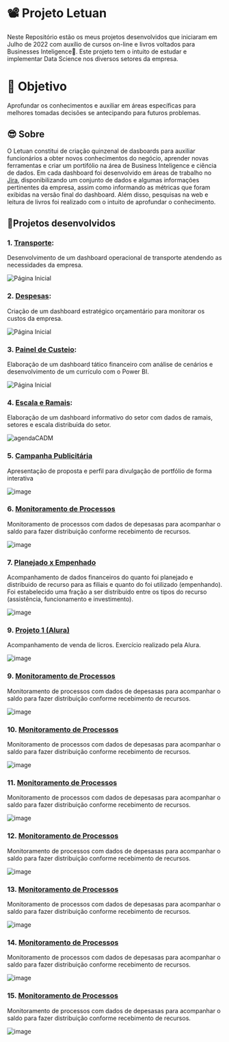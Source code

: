 # 📽 Projeto Letuan

Neste Repositório estão os meus projetos desenvolvidos que iniciaram em Julho de 2022 com auxílio de cursos on-line e livros voltados para Businesses Inteligence🧠. Este projeto tem o intuito de estudar e implementar Data Science nos diversos setores da empresa. 



# 🏁 Objetivo

Aprofundar os conhecimentos e auxiliar em áreas específicas para melhores tomadas decisões se antecipando para futuros problemas.



## 😎 Sobre  

O Letuan constitui de criação quinzenal de dasboards para auxiliar funcionários a obter novos conhecimentos do negócio, aprender novas ferramentas e criar um portifólio na área de Business Inteligence e ciência de dados. 
Em cada dashboard foi desenvolvido em áreas de trabalho no [Jira](https://leticiademelo.atlassian.net/jira/software/c/projects/CDES/boards/3?atlOrigin=eyJpIjoiODI0YThjZTU4NDY5NDBhZmI0MTEyZWM1YWQ2MDU4ZTYiLCJwIjoiaiJ9), disponibilizando um conjunto de dados e algumas informações pertinentes da empresa, assim como informando as métricas que foram exibidas na versão final do dashboard. Além disso, pesquisas na web e leitura de livros foi realizado com o intuito de aprofundar o conhecimento.

## 🔮Projetos desenvolvidos  


### 1. [Transporte](https://app.powerbi.com/view?r=eyJrIjoiYjYyMWQ4NGEtY2NiNi00ZTljLTlkZDQtMGY1NWZhZWRjOTIwIiwidCI6IjQ1NDhkNGRjLTBmM2YtNGJkYy1iZDVkLTA3NzUwZTBhMTRhZCJ9&pageName=ReportSection030dd542657455ca690b): 

Desenvolvimento de um dashboard operacional de transporte atendendo as necessidades da empresa.

![Página Inicial](https://github.com/victrovsky/Power-BI/blob/ed516aa103b82ab15f62e6502432aa48be25d835/Captura%20da%20Web_27-11-2022_31640_app.powerbi.com.jpeg)

### 2. [Despesas](https://app.powerbi.com/view?r=eyJrIjoiMThmZWE4NWQtOGRkYy00NTRkLThiY2EtOWFkYWJmMWE2YmQ0IiwidCI6IjQ1NDhkNGRjLTBmM2YtNGJkYy1iZDVkLTA3NzUwZTBhMTRhZCJ9&pageName=ReportSection):

Criação de um dashboard estratégico orçamentário para monitorar os custos da empresa.

![Página Inicial](https://github.com/victrovsky/Power-BI/blob/9710ee20bcca4c54515c1ebcfcd9fafd45994ab3/despesa.jpg)

### 3. [Painel de Custeio](https://app.powerbi.com/view?r=eyJrIjoiNzczMmJiZDQtYzg4MC00YjFiLWJmNGItYWY4OGNlNDBjNDFkIiwidCI6IjQ1NDhkNGRjLTBmM2YtNGJkYy1iZDVkLTA3NzUwZTBhMTRhZCJ9&pageName=ReportSectiond35372800580dad00203): 

Elaboração de um dashboard tático financeiro com análise de cenários e desenvolvimento de um currículo com o Power BI.

![Página Inicial](https://github.com/victrovsky/Power-BI/blob/eb28e06fb13dce4df8b8895bbf1bb8d713008502/custeio.jpg)


### 4. [Escala e Ramais](https://app.powerbi.com/view?r=eyJrIjoiNmE5NTM1YjItODU0My00MzNmLThhNWUtMDQ3OTQ0MzU2MjI5IiwidCI6IjQ1NDhkNGRjLTBmM2YtNGJkYy1iZDVkLTA3NzUwZTBhMTRhZCJ9&pageName=ReportSection235be742a827c1619e6e): 

Elaboração de um dashboard informativo do setor com dados de ramais, setores e escala distribuída do setor.

![agendaCADM](https://user-images.githubusercontent.com/119130562/204148392-f61fc288-19a5-4028-9a33-4606caab2bc5.jpg)


### 5. [Campanha Publicitária](https://app.powerbi.com/view?r=eyJrIjoiMDBlNzU2MDQtN2YwOS00MjliLWIyYzgtNjUyZDcxNjNmNjliIiwidCI6IjQ1NDhkNGRjLTBmM2YtNGJkYy1iZDVkLTA3NzUwZTBhMTRhZCJ9)

Apresentação de proposta e perfil para divulgação de portfólio de forma interativa

![image](https://github.com/luanvsky/Painel-Power-BI/assets/119130562/cda0d69d-beab-4bcb-a13c-b4cb96ffa1d9)


### 6. [Monitoramento de Processos](https://app.powerbi.com/view?r=eyJrIjoiNTYzOGM5YTgtZTZjMC00ZmI0LWE4YWItOGZhYzg0MzE5MjUyIiwidCI6IjQ1NDhkNGRjLTBmM2YtNGJkYy1iZDVkLTA3NzUwZTBhMTRhZCJ9)

Monitoramento de processos com dados de depesasas para acompanhar o saldo para fazer distribuição conforme recebimento de recursos.

![image](https://github.com/luanvsky/Painel-Power-BI/assets/119130562/fb992964-7adc-4b33-b5c1-36c982da3109)


### 7. [Planejado x Empenhado](https://app.powerbi.com/view?r=eyJrIjoiNDg4N2VhYzUtNmE5MC00YjViLWFkMGMtODQyOWI1M2U2NjMxIiwidCI6IjQ1NDhkNGRjLTBmM2YtNGJkYy1iZDVkLTA3NzUwZTBhMTRhZCJ9)

Acompanhamento de dados financeiros do quanto foi planejado e distribuido de recurso para as filiais e quanto do foi utilizado (empenhando). Foi estabelecido uma fração a ser distribuido entre os tipos do recurso (assistência, funcionamento e investimento).

![image](https://github.com/luanvsky/Painel-Power-BI/assets/119130562/7173b9c3-f52b-45e7-99b4-2a04cc79c24f)


### 9. [Projeto 1 (Alura)](https://app.powerbi.com/view?r=eyJrIjoiNDk2MDYwMDktMjcwMC00YWNhLWFmOWQtMzQ5MTVkZWRlMTM3IiwidCI6IjQ1NDhkNGRjLTBmM2YtNGJkYy1iZDVkLTA3NzUwZTBhMTRhZCJ9)

Acompanhamento de venda de licros. Exercício realizado pela Alura.

![image](https://github.com/luanvsky/Painel-Power-BI/assets/119130562/e12249b6-0bb6-464c-9718-7ab59360a641)

























### 9. [Monitoramento de Processos](https://app.powerbi.com/view?r=eyJrIjoiNTYzOGM5YTgtZTZjMC00ZmI0LWE4YWItOGZhYzg0MzE5MjUyIiwidCI6IjQ1NDhkNGRjLTBmM2YtNGJkYy1iZDVkLTA3NzUwZTBhMTRhZCJ9)

Monitoramento de processos com dados de depesasas para acompanhar o saldo para fazer distribuição conforme recebimento de recursos.

![image](https://github.com/luanvsky/Painel-Power-BI/assets/119130562/fb992964-7adc-4b33-b5c1-36c982da3109)

### 10. [Monitoramento de Processos](https://app.powerbi.com/view?r=eyJrIjoiNTYzOGM5YTgtZTZjMC00ZmI0LWE4YWItOGZhYzg0MzE5MjUyIiwidCI6IjQ1NDhkNGRjLTBmM2YtNGJkYy1iZDVkLTA3NzUwZTBhMTRhZCJ9)

Monitoramento de processos com dados de depesasas para acompanhar o saldo para fazer distribuição conforme recebimento de recursos.

![image](https://github.com/luanvsky/Painel-Power-BI/assets/119130562/fb992964-7adc-4b33-b5c1-36c982da3109)

### 11. [Monitoramento de Processos](https://app.powerbi.com/view?r=eyJrIjoiNTYzOGM5YTgtZTZjMC00ZmI0LWE4YWItOGZhYzg0MzE5MjUyIiwidCI6IjQ1NDhkNGRjLTBmM2YtNGJkYy1iZDVkLTA3NzUwZTBhMTRhZCJ9)

Monitoramento de processos com dados de depesasas para acompanhar o saldo para fazer distribuição conforme recebimento de recursos.

![image](https://github.com/luanvsky/Painel-Power-BI/assets/119130562/fb992964-7adc-4b33-b5c1-36c982da3109)

### 12. [Monitoramento de Processos](https://app.powerbi.com/view?r=eyJrIjoiNTYzOGM5YTgtZTZjMC00ZmI0LWE4YWItOGZhYzg0MzE5MjUyIiwidCI6IjQ1NDhkNGRjLTBmM2YtNGJkYy1iZDVkLTA3NzUwZTBhMTRhZCJ9)

Monitoramento de processos com dados de depesasas para acompanhar o saldo para fazer distribuição conforme recebimento de recursos.

![image](https://github.com/luanvsky/Painel-Power-BI/assets/119130562/fb992964-7adc-4b33-b5c1-36c982da3109)

### 13. [Monitoramento de Processos](https://app.powerbi.com/view?r=eyJrIjoiNTYzOGM5YTgtZTZjMC00ZmI0LWE4YWItOGZhYzg0MzE5MjUyIiwidCI6IjQ1NDhkNGRjLTBmM2YtNGJkYy1iZDVkLTA3NzUwZTBhMTRhZCJ9)

Monitoramento de processos com dados de depesasas para acompanhar o saldo para fazer distribuição conforme recebimento de recursos.

![image](https://github.com/luanvsky/Painel-Power-BI/assets/119130562/fb992964-7adc-4b33-b5c1-36c982da3109)

### 14. [Monitoramento de Processos](https://app.powerbi.com/view?r=eyJrIjoiNTYzOGM5YTgtZTZjMC00ZmI0LWE4YWItOGZhYzg0MzE5MjUyIiwidCI6IjQ1NDhkNGRjLTBmM2YtNGJkYy1iZDVkLTA3NzUwZTBhMTRhZCJ9)

Monitoramento de processos com dados de depesasas para acompanhar o saldo para fazer distribuição conforme recebimento de recursos.

![image](https://github.com/luanvsky/Painel-Power-BI/assets/119130562/fb992964-7adc-4b33-b5c1-36c982da3109)

### 15. [Monitoramento de Processos](https://app.powerbi.com/view?r=eyJrIjoiNTYzOGM5YTgtZTZjMC00ZmI0LWE4YWItOGZhYzg0MzE5MjUyIiwidCI6IjQ1NDhkNGRjLTBmM2YtNGJkYy1iZDVkLTA3NzUwZTBhMTRhZCJ9)

Monitoramento de processos com dados de depesasas para acompanhar o saldo para fazer distribuição conforme recebimento de recursos.

![image](https://github.com/luanvsky/Painel-Power-BI/assets/119130562/fb992964-7adc-4b33-b5c1-36c982da3109)






